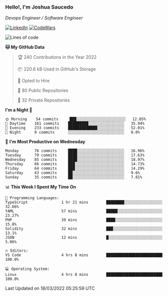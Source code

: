 ### Hello!, I'm Joshua Saucedo
*Devops Engineer / Software Engineer*  

[![LinkedIn](https://img.shields.io/badge/LinkedIn-0073b1?logo=linkedin&style=flat-square&logoColor=white)](https://www.linkedin.com/in/joshua-nathanael-saucedo-uriarte-bb0336169/)
[![CodeWars](https://www.codewars.com/users/joshuansu0897/badges/micro)](https://www.codewars.com/users/joshuansu0897)

<!--START_SECTION:waka-->
![Lines of code](https://img.shields.io/badge/From%20Hello%20World%20I%27ve%20Written-2%20Million%20lines%20of%20code-blue)

**🐱 My GitHub Data** 

> 🏆 240 Contributions in the Year 2022
 > 
> 📦 220.6 kB Used in GitHub's Storage 
 > 
> 💼 Opted to Hire
 > 
> 📜 80 Public Repositories 
 > 
> 🔑 32 Private Repositories  
 > 
**I'm a Night 🦉** 

```text
🌞 Morning    54 commits     ███░░░░░░░░░░░░░░░░░░░░░░   12.05% 
🌆 Daytime    161 commits    █████████░░░░░░░░░░░░░░░░   35.94% 
🌃 Evening    233 commits    █████████████░░░░░░░░░░░░   52.01% 
🌙 Night      0 commits      ░░░░░░░░░░░░░░░░░░░░░░░░░   0.0%

```
📅 **I'm Most Productive on Wednesday** 

```text
Monday       76 commits     ████░░░░░░░░░░░░░░░░░░░░░   16.96% 
Tuesday      79 commits     ████░░░░░░░░░░░░░░░░░░░░░   17.63% 
Wednesday    85 commits     ████░░░░░░░░░░░░░░░░░░░░░   18.97% 
Thursday     66 commits     ███░░░░░░░░░░░░░░░░░░░░░░   14.73% 
Friday       64 commits     ███░░░░░░░░░░░░░░░░░░░░░░   14.29% 
Saturday     43 commits     ██░░░░░░░░░░░░░░░░░░░░░░░   9.6% 
Sunday       35 commits     ██░░░░░░░░░░░░░░░░░░░░░░░   7.81%

```


📊 **This Week I Spent My Time On** 

```text
💬 Programming Languages: 
TypeScript               1 hr 21 mins        ████████░░░░░░░░░░░░░░░░░   32.66% 
YAML                     57 mins             █████░░░░░░░░░░░░░░░░░░░░   23.27% 
PHP                      39 mins             ████░░░░░░░░░░░░░░░░░░░░░   15.8% 
Solidity                 32 mins             ███░░░░░░░░░░░░░░░░░░░░░░   13.1% 
JSON                     12 mins             █░░░░░░░░░░░░░░░░░░░░░░░░   5.06%

🔥 Editors: 
VS Code                  4 hrs 8 mins        █████████████████████████   100.0%

💻 Operating System: 
Linux                    4 hrs 8 mins        █████████████████████████   100.0%

```


 Last Updated on 18/03/2022 05:25:59 UTC
<!--END_SECTION:waka-->
